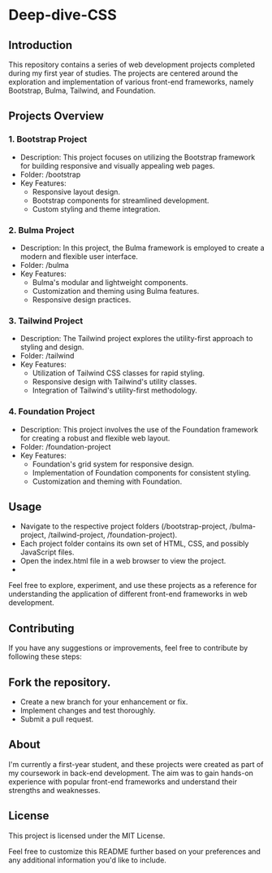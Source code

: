 # Deep-dive-CSS

## Introduction
This repository contains a series of web development projects completed during my first year of studies. The projects are centered around the exploration and implementation of various front-end frameworks, namely Bootstrap, Bulma, Tailwind, and Foundation.

## Projects Overview
### 1. Bootstrap Project
- Description: This project focuses on utilizing the Bootstrap framework for building responsive and visually appealing web pages.
- Folder: /bootstrap
- Key Features:
  - Responsive layout design.
  - Bootstrap components for streamlined development.
  - Custom styling and theme integration.

### 2. Bulma Project
- Description: In this project, the Bulma framework is employed to create a modern and flexible user interface.
- Folder: /bulma
- Key Features:
  - Bulma's modular and lightweight components.
  - Customization and theming using Bulma features.
  - Responsive design practices.

### 3. Tailwind Project
- Description: The Tailwind project explores the utility-first approach to styling and design.
- Folder: /tailwind
- Key Features:
  - Utilization of Tailwind CSS classes for rapid styling.
  - Responsive design with Tailwind's utility classes.
  - Integration of Tailwind's utility-first methodology.

### 4. Foundation Project
- Description: This project involves the use of the Foundation framework for creating a robust and flexible web layout.
- Folder: /foundation-project
- Key Features:
  - Foundation's grid system for responsive design.
  - Implementation of Foundation components for consistent styling.
  - Customization and theming with Foundation.

## Usage
- Navigate to the respective project folders (/bootstrap-project, /bulma-project, /tailwind-project, /foundation-project).
- Each project folder contains its own set of HTML, CSS, and possibly JavaScript files.
- Open the index.html file in a web browser to view the project.
- 
Feel free to explore, experiment, and use these projects as a reference for understanding the application of different front-end frameworks in web development.

## Contributing
If you have any suggestions or improvements, feel free to contribute by following these steps:

## Fork the repository.
- Create a new branch for your enhancement or fix.
- Implement changes and test thoroughly.
- Submit a pull request.

## About
I'm currently a first-year student, and these projects were created as part of my coursework in back-end development. The aim was to gain hands-on experience with popular front-end frameworks and understand their strengths and weaknesses.

## License
This project is licensed under the MIT License.

Feel free to customize this README further based on your preferences and any additional information you'd like to include.
